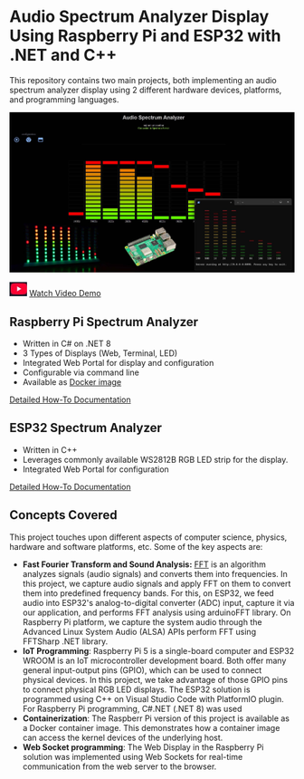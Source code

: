 # Audio Spectrum Analyzer Display Using Raspberry Pi and ESP32 with .NET and C++ 

This repository contains two main projects, both implementing an audio spectrum analyzer display using 2 different hardware devices, platforms, and programming languages.

![Spectrum Analyzer](/Assets/Rpi-Spectrum-Analyzer-thumb.jpg)


![](/Assets/youtube.jpg) [Watch Video Demo](https://www.youtube.com/watch?v=yKQn0UK1OT8)

## Raspberry Pi Spectrum Analyzer 
- Written in C# on .NET 8
- 3 Types of Displays (Web, Terminal, LED)
- Integrated Web Portal for display and configuration 
- Configurable via command line
- Available as [Docker image](https://hub.docker.com/r/nejimonraveendran/rpispectrumanalyzer)

[Detailed How-To Documentation](/RpiSpectrumAnalyzer/README.md)

## ESP32 Spectrum Analyzer
- Written in C++
- Leverages commonly available WS2812B RGB LED strip for the display.
- Integrated Web Portal for configuration 

[Detailed How-To Documentation](/Esp32SpectrumAnalyzer/README.md)

## Concepts Covered
This project touches upon different aspects of computer science, physics, hardware and software platforms, etc.  Some of the key aspects are:
-  **Fast Fourier Transform and Sound Analysis:** [FFT](https://en.wikipedia.org/wiki/Fast_Fourier_transform) is an algorithm analyzes signals (audio signals) and converts them into frequencies.  In this project, we capture audio signals and apply FFT on them to convert them into predefined frequency bands. For this, on ESP32, we feed audio into ESP32's analog-to-digital converter (ADC) input, capture it via our application, and performs FFT analysis using arduinoFFT library.  On Raspberry Pi platform, we capture the system audio through the Advanced Linux System Audio (ALSA) APIs perform FFT using FFTSharp .NET library.
- **IoT Programming**:  Raspberry Pi 5 is a single-board computer and ESP32 WROOM is an IoT microcontroller development board. Both offer many general input-output pins (GPIO), which can be used to connect physical devices.  In this project, we take advantage of those GPIO pins to connect physical RGB LED displays. The ESP32 solution is programmed using C++ on Visual Studio Code with PlatformIO plugin.  For Raspberry Pi programming, C#.NET (.NET 8) was used  
- **Containerization**:  The Raspberr Pi version of this project is available as a Docker container image.  This demonstrates how a container image can access the kernel devices of the underlying host.
- **Web Socket programming**:  The Web Display in the Raspberry Pi solution was implemented using Web Sockets for real-time communication from the web server to the browser. 
